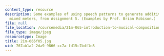 ```yaml
---
content_type: resource
description: Some examples of using speech patterns to generate additive rhythms and
  mixed meters, from Assignment 5. (Examples by Prof. Brian Robison.)
file: null
file_location: /coursemedia/21m-065-introduction-to-musical-composition-fall-2005/767ab1a22da99866cc7afd15c7bdf1e8_21m-065f05.jpg
file_type: image/jpeg
resourcetype: Image
title: 21m-065f05.jpg
uid: 767ab1a2-2da9-9866-cc7a-fd15c7bdf1e8
---
```

